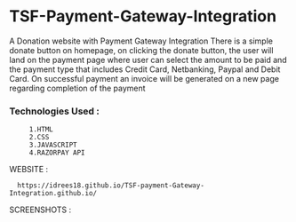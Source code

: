 # TSF-Payment-Gateway-Integration
A Donation website with Payment Gateway Integration There is a simple donate button on homepage, on clicking the donate button, the user will land on the payment page where user can select the amount to be paid and the payment type that includes Credit Card, Netbanking, Paypal and Debit Card. On successful payment an invoice will be generated on a new page regarding completion of the payment

### Technologies Used :
          
         1.HTML
         2.CSS
         3.JAVASCRIPT
         4.RAZORPAY API

WEBSITE :

      https://idrees18.github.io/TSF-payment-Gateway-Integration.github.io/
 
SCREENSHOTS :

      

